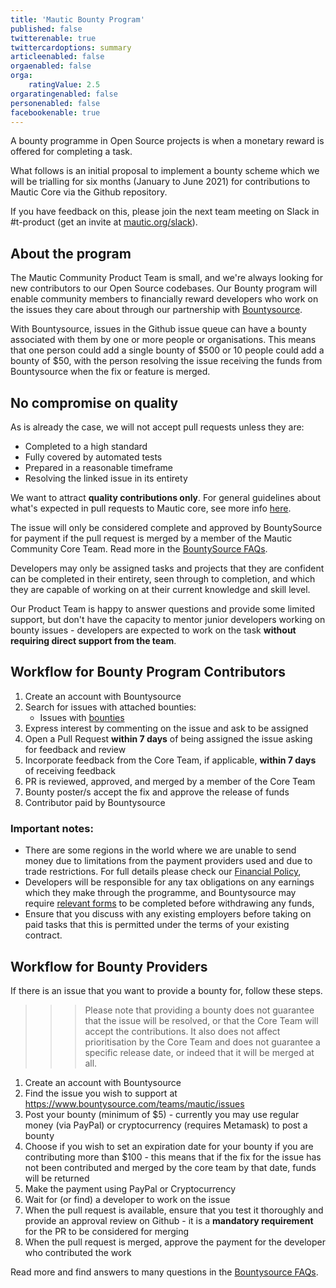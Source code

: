 ```yaml
---
title: 'Mautic Bounty Program'
published: false
twitterenable: true
twittercardoptions: summary
articleenabled: false
orgaenabled: false
orga:
    ratingValue: 2.5
orgaratingenabled: false
personenabled: false
facebookenable: true
---
```


A bounty programme in Open Source projects is when a monetary reward is offered for completing a task.

What follows is an initial proposal to implement a bounty scheme which we will be trialling for six months (January to June 2021) for contributions to Mautic Core via the Github repository.

If you have feedback on this, please join the next team meeting on Slack in #t-product (get an invite at [mautic.org/slack][mautic-slack]).

## About the program

The Mautic Community Product Team is small, and we're always looking for new contributors to our Open Source codebases. Our Bounty program will enable community members to financially reward developers who work on the issues they care about through our partnership with [Bountysource][bountysource].

With Bountysource, issues in the Github issue queue can have a bounty associated with them by one or more people or organisations. This means that one person could add a single bounty of $500 or 10 people could add a bounty of $50, with the person resolving the issue receiving the funds from Bountysource when the fix or feature is merged.

## No compromise on quality
As is already the case, we will not accept pull requests unless they are:

* Completed to a high standard
* Fully covered by automated tests
* Prepared in a reasonable timeframe
* Resolving the linked issue in its entirety

We want to attract **quality contributions only**. For general guidelines about what's expected in pull requests to Mautic core, see more info [here][pr-requirements].

The issue will only be considered complete and approved by BountySource for payment if the pull request is merged by a member of the Mautic Community Core Team. Read more in the [BountySource FAQs][bs-faq].

Developers may only be assigned tasks and projects that they are confident can be completed in their entirety, seen through to completion, and which they are capable of working on at their current knowledge and skill level.

Our Product Team is happy to answer questions and provide some limited support, but don't have the capacity to mentor junior developers working on bounty issues - developers are expected to work on the task **without requiring direct support from the team**.

## Workflow for Bounty Program Contributors
1. Create an account with Bountysource
2. Search for issues with attached bounties:
	* 	Issues with [bounties][bounty-issues]
4. Express interest by commenting on the issue and ask to be assigned
5. Open a Pull Request **within 7 days** of being assigned the issue asking for feedback and review
6. Incorporate feedback from the Core Team, if applicable, **within 7 days** of receiving feedback
7. PR is reviewed, approved, and merged by a member of the Core Team
8. Bounty poster/s accept the fix and approve the release of funds
9. Contributor paid by Bountysource

### Important notes:

* There are some regions in the world where we are unable to send money due to limitations from the payment providers used and due to trade restrictions. For full details please check our [Financial Policy][finance-policy],
* Developers will be responsible for any tax obligations on any earnings which they make through the programme, and Bountysource may require [relevant forms][tax-questions] to be completed before withdrawing any funds,
* Ensure that you discuss with any existing employers before taking on paid tasks that this is permitted under the terms of your existing contract.

## Workflow for Bounty Providers
If there is an issue that you want to provide a bounty for, follow these steps.

>>> Please note that providing a bounty does not guarantee that the issue will be resolved, or that the Core Team will accept the contributions. It also does not affect prioritisation by the Core Team and does not guarantee a specific release date, or indeed that it will be merged at all.

1. Create an account with Bountysource
2. Find the issue you wish to support at https://www.bountysource.com/teams/mautic/issues
3. Post your bounty (minimum of $5) - currently you may use regular money (via PayPal) or cryptocurrency (requires Metamask) to post a bounty
4. Choose if you wish to set an expiration date for your bounty if you are contributing more than $100 - this means that if the fix for the issue has not been contributed and merged by the core team by that date, funds will be returned
5. Make the payment using PayPal or Cryptocurrency
6. Wait for (or find) a developer to work on the issue
7. When the pull request is available, ensure that you test it thoroughly and provide an approval review on Github - it is a **mandatory requirement** for the PR to be considered for merging
8. When the pull request is merged, approve the payment for the developer who contributed the work

Read more and find answers to many questions in the [Bountysource FAQs][bs-faq].

[mautic-slack]: <https://mautic.org/slack>
[pr-requirements]: </contributing-to-mautic/developer/code/pull-requests>
[bountysource]: <https://www.bountysource.com/teams/mautic>
[bs-faq]: <https://github.com/bountysource/core/wiki/Frequently-Asked-Questions>
[bounty-issues]: <https://www.bountysource.com/teams/mautic/issues>
[finance-policy]: </policies/financial-policy#10-foreign-assets-control>
[tax-questions]: <https://github.com/bountysource/core/wiki/Frequently-Asked-Questions#do-i-have-to-pay-taxes-on-bounties-i-collect>
